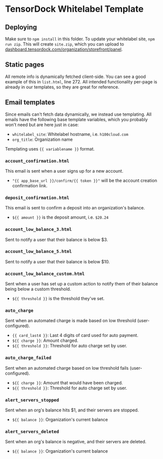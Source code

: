 # TensorDock Whitelabel Template

## Deploying

Make sure to `npm install` in this folder. To update your whitelabel site, `npm run zip`. This will create `site.zip`, which you can upload to [dashboard.tensordock.com/organization/storefront/panel](https://dashboard.tensordock.com/organization/storefront/panel).

## Static pages

All remote info is dynamically fetched client-side. You can see a good example of this in `list.html`, line 272. All intended functionality per-page is already in our templates, so they are great for reference.

## Email templates

Since emails can't fetch data dynamically, we instead use templating. All emails have the following base template variables, which you probably won't need but are here just in case:

- `whitelabel_site`: Whitelabel hostname, i.e. `h100cloud.com`
- `org_title`: Organization name

Templating uses `{{ variablename }}` format.

### `account_confirmation.html`

This email is sent when a user signs up for a new account.

- `"{{ app_base_url }}/confirm/{{ token }}"` will be the account creation confirmation link.

### `deposit_confirmation.html`

This email is sent to confirm a deposit into an organization's balance.

- `${{ amount }}` is the deposit amount, i.e. `$20.24`

### `account_low_balance_3.html`

Sent to notify a user that their balance is below $3.

### `account_low_balance_5.html`

Sent to notify a user that their balance is below $10.

### `account_low_balance_custom.html`

Sent when a user has set up a custom action to notify them of their balance being below a custom threshold.

- `${{ threshold }}` is the threshold they've set.

### `auto_charge`

Sent when an automated charge is made based on low threshold (user-configured).

- `{{ card_last4 }}`: Last 4 digits of card used for auto payment.
- `${{ charge }}`: Amount charged.
- `${{ threshold }}`: Threshold for auto charge set by user.

### `auto_charge_failed`

Sent when an automated charge based on low threshold fails (user-configured).

- `${{ charge }}`: Amount that would have been charged.
- `${{ threshold }}`: Threshold for auto charge set by user.

### `alert_servers_stopped`

Sent when an org's balance hits $1, and their servers are stopped.

- `${{ balance }}`: Organization's current balance

### `alert_servers_deleted`

Sent when an org's balance is negative, and their servers are deleted.


- `${{ balance }}`: Organization's current balance

